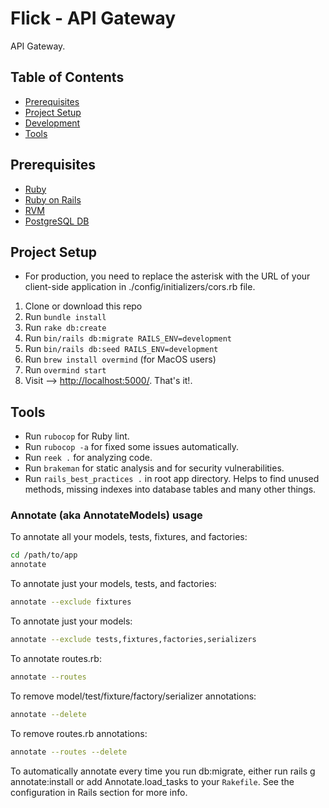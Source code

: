 # Flick - API Gateway

API Gateway.

## Table of Contents

- [Prerequisites](#prerequisites)
- [Project Setup](#project-setup)
- [Development](#development)
- [Tools](#tools)

## Prerequisites

- [Ruby](https://www.ruby-lang.org/en/downloads/)
- [Ruby on Rails](http://guides.rubyonrails.org/getting_started.html)
- [RVM](https://rvm.io/)
- [PostgreSQL DB](https://www.postgresql.org/docs/)

## Project Setup

- For production, you need to replace the asterisk with the URL of your client-side application in ./config/initializers/cors.rb file.

1. Clone or download this repo
2. Run `bundle install`
3. Run `rake db:create`
4. Run `bin/rails db:migrate RAILS_ENV=development`
5. Run `bin/rails db:seed RAILS_ENV=development`
6. Run `brew install overmind` (for MacOS users)
7. Run `overmind start`
8. Visit --> [http://localhost:5000/](http://localhost:5000/). That's it!.

## Tools

- Run `rubocop` for Ruby lint.
- Run `rubocop -a` for fixed some issues automatically.
- Run `reek .` for analyzing code.
- Run `brakeman` for static analysis and for security vulnerabilities.
- Run `rails_best_practices .` in root app directory. Helps to find unused methods, missing indexes into database tables and many other things.

### Annotate (aka AnnotateModels) usage

To annotate all your models, tests, fixtures, and factories:

```bash
cd /path/to/app
annotate
```

To annotate just your models, tests, and factories:

```bash
annotate --exclude fixtures
```

To annotate just your models:

```bash
annotate --exclude tests,fixtures,factories,serializers
```

To annotate routes.rb:

```bash
annotate --routes
```

To remove model/test/fixture/factory/serializer annotations:

```bash
annotate --delete
```

To remove routes.rb annotations:

```bash
annotate --routes --delete
```

To automatically annotate every time you run db:migrate, either run rails g annotate:install or add Annotate.load_tasks to your `Rakefile`. See the configuration in Rails section for more info.
